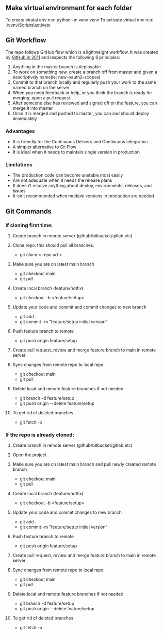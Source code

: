 ## Make virtual environment for each folder

To create virutal env run: python -m venv venv
To activate virtual env run: .\venv\Scripts\activate

## Git Workflow

The repo follows GitHub flow which is a lightweight workflow. It was created by [GitHub in 2011](http://scottchacon.com/2011/08/31/github-flow.html) and respects the following 6 principles:

1. Anything in the master branch is deployable
1. To work on something new, create a branch off from master and given a descriptively name(ie: new-oauth2-scopes)
1. Commit to that branch locally and regularly push your work to the same named branch on the server
1. When you need feedback or help, or you think the branch is ready for merging, open a pull request
1. After someone else has reviewed and signed off on the feature, you can merge it into master
1. Once it is merged and pushed to master, you can and should deploy immediately

### Advantages
* It is friendly for the Continuous Delivery and Continuous Integration
* A simpler alternative to Git Flow
* It is ideal when it needs to maintain single version in production
### Limitations
* The production code can become unstable most easily
* Are not adequate when it needs the release plans
* It doesn’t resolve anything about deploy, environments, releases, and issues
* It isn’t recommended when multiple versions in production are needed


## Git Commands

### If cloning first time:

1. Create branch in remote server (github/bitbucket/gitlab etc)

1. Clone repo. this should pull all branches.
   * git clone < repo url >

1. Make sure you are on latest main branch
   * git checkout main
   * git pull

1. Create local branch (feature/hotfix)
   * git checkout -b <feature/setup>

1. Update your code and commit and commit changes to new branch
   * git add .
   * git commit -m "feature/setup initial version"
   
1. Push feature branch to remote
   * git push origin feature/setup

1. Create pull request, review and merge feature branch to main in remote server

1. Sync changes from remote repo to local repo
   * git checkout main
   * git pull

1. Delete local and remote feature branches if not needed
   * git branch -d feature/setup
   * git push origin --delete feature/setup

1. To get rid of deleted branches
   * git fetch -p



### If the repo is already cloned:

1. Create branch in remote server (github/bitbucket/gitlab etc)

1. Open the project
 
1. Make sure you are on latest main branch and pull newly created remote branch
   * git checkout main
   * git pull

1. Create local branch (feature/hotfix)
   * git checkout -b <feature/setup>


1. Update your code and commit changes to new branch
   * git add .
   * git commit -m "feature/setup initial version"

1. Push feature branch to remote
   * git push origin feature/setup

1. Create pull request, review and merge feature branch to main in remote server

1. Sync changes from remote repo to local repo
   * git checkout main
   * git pull

1. Delete local and remote feature branches if not needed
   * git branch -d feature/setup
   * git push origin --delete feature/setup

1. To get rid of deleted branches
   * git fetch -p

